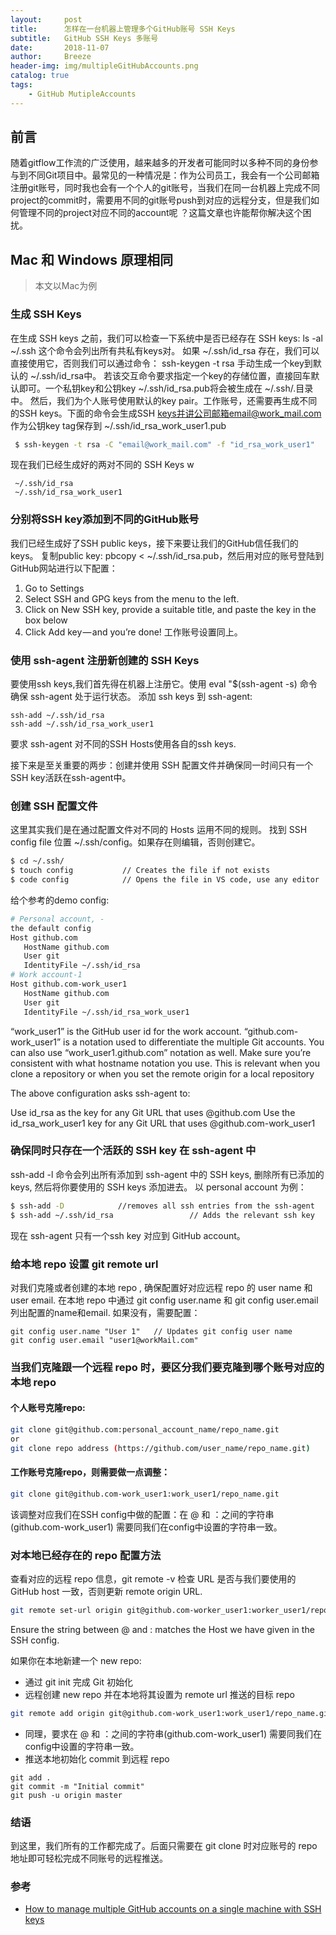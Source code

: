 ```yaml
---
layout:     post
title:      怎样在一台机器上管理多个GitHub账号 SSH Keys
subtitle:   GitHub SSH Keys 多账号
date:       2018-11-07
author:     Breeze
header-img: img/multipleGitHubAccounts.png
catalog: true
tags:
    - GitHub MutipleAccounts
---
```


## 前言

随着gitflow工作流的广泛使用，越来越多的开发者可能同时以多种不同的身份参与到不同Git项目中。最常见的一种情况是：作为公司员工，我会有一个公司邮箱注册git账号，同时我也会有一个个人的git账号，当我们在同一台机器上完成不同project的commit时，需要用不同的git账号push到对应的远程分支，但是我们如何管理不同的project对应不同的account呢 ？这篇文章也许能帮你解决这个困扰。


## Mac 和 Windows 原理相同

>本文以Mac为例

### 生成 SSH Keys

在生成 SSH keys 之前，我们可以检查一下系统中是否已经存在 SSH keys: ls -al ~/.ssh 这个命令会列出所有共私有keys对。
如果 ~/.ssh/id_rsa 存在，我们可以直接使用它，否则我们可以通过命令： ssh-keygen -t rsa 手动生成一个key到默认的 ~/.ssh/id_rsa中。
若该交互命令要求指定一个key的存储位置，直接回车默认即可。一个私钥key和公钥key ~/.ssh/id_rsa.pub将会被生成在 ~/.ssh/.目录中。
然后，我们为个人账号使用默认的key pair。工作账号，还需要再生成不同的SSH keys。下面的命令会生成SSH keys并讲公司邮箱email@work_mail.com 作为公钥key tag保存到 ~/.ssh/id_rsa_work_user1.pub
```sh
 $ ssh-keygen -t rsa -C "email@work_mail.com" -f "id_rsa_work_user1"
```
现在我们已经生成好的两对不同的 SSH Keys w
```
 ~/.ssh/id_rsa
 ~/.ssh/id_rsa_work_user1
```

### 分别将SSH key添加到不同的GitHub账号
我们已经生成好了SSH public keys，接下来要让我们的GitHub信任我们的keys。
复制public key: pbcopy < ~/.ssh/id_rsa.pub，然后用对应的账号登陆到GitHub网站进行以下配置：
1. Go to Settings
2. Select SSH and GPG keys from the menu to the left.
3. Click on New SSH key, provide a suitable title, and paste the key in the box below
4. Click Add key — and you’re done!
工作账号设置同上。


### 使用 ssh-agent 注册新创建的 SSH Keys
要使用ssh keys,我们首先得在机器上注册它。使用 eval "$(ssh-agent -s) 命令确保 ssh-agent 处于运行状态。
添加 ssh keys 到 ssh-agent: 
```
ssh-add ~/.ssh/id_rsa
ssh-add ~/.ssh/id_rsa_work_user1

```
要求 ssh-agent 对不同的SSH Hosts使用各自的ssh keys.

接下来是至关重要的两步：创建并使用 SSH 配置文件并确保同一时间只有一个SSH key活跃在ssh-agent中。

### 创建 SSH 配置文件
这里其实我们是在通过配置文件对不同的 Hosts 运用不同的规则。
找到 SSH config file 位置 ~/.ssh/config。如果存在则编辑，否则创建它。
```sh
$ cd ~/.ssh/
$ touch config           // Creates the file if not exists
$ code config            // Opens the file in VS code, use any editor

```
给个参考的demo config:
```sh
# Personal account, - 
the default config
Host github.com
   HostName github.com
   User git
   IdentityFile ~/.ssh/id_rsa
# Work account-1
Host github.com-work_user1    
   HostName github.com
   User git
   IdentityFile ~/.ssh/id_rsa_work_user1

```

“work_user1” is the GitHub user id for the work account.
“github.com-work_user1” is a notation used to differentiate the multiple Git accounts. You can also use “work_user1.github.com” notation as well. Make sure you’re consistent with what hostname notation you use. This is relevant when you clone a repository or when you set the remote origin for a local repository

The above configuration asks ssh-agent to:

Use id_rsa as the key for any Git URL that uses @github.com
Use the id_rsa_work_user1 key for any Git URL that uses @github.com-work_user1

### 确保同时只存在一个活跃的 SSH key 在 ssh-agent 中
ssh-add -l 命令会列出所有添加到 ssh-agent 中的 SSH keys, 删除所有已添加的keys, 然后将你要使用的 SSH keys 添加进去。
以 personal account 为例：
```sh
$ ssh-add -D            //removes all ssh entries from the ssh-agent
$ ssh-add ~/.ssh/id_rsa                 // Adds the relevant ssh key
```
现在 ssh-agent 只有一个ssh key 对应到 GitHub account。

### 给本地 repo 设置 git remote url
对我们克隆或者创建的本地 repo , 确保配置好对应远程 repo 的 user name 和 user email.
在本地 repo 中通过 git config user.name 和 git config  user.email 列出配置的name和email.
如果没有，需要配置：
```
git config user.name "User 1"   // Updates git config user name
git config user.email "user1@workMail.com"

```

### 当我们克隆跟一个远程 repo 时，要区分我们要克隆到哪个账号对应的本地 repo 
#### 个人账号克隆repo:
```sh
git clone git@github.com:personal_account_name/repo_name.git
or
git clone repo address (https://github.com/user_name/repo_name.git)

```

#### 工作账号克隆repo，则需要做一点调整：
```sh
git clone git@github.com-work_user1:work_user1/repo_name.git
```
该调整对应我们在SSH config中做的配置：在 @ 和 ：之间的字符串(github.com-work_user1) 需要同我们在config中设置的字符串一致。

### 对本地已经存在的 repo 配置方法
查看对应的远程 repo 信息，git remote -v
检查 URL 是否与我们要使用的 GitHub host 一致，否则更新 remote origin URL.
```sh
git remote set-url origin git@github.com-worker_user1:worker_user1/repo_name.git
```
Ensure the string between @ and : matches the Host we have given in the SSH config.

如果你在本地新建一个 new repo:
- 通过 git init 完成 Git 初始化
- 远程创建 new repo 并在本地将其设置为 remote url 推送的目标 repo
```sh
git remote add origin git@github.com-work_user1:work_user1/repo_name.git 
```
- 同理，要求在 @ 和 ：之间的字符串(github.com-work_user1) 需要同我们在config中设置的字符串一致。
- 推送本地初始化 commit 到远程 repo
```
git add .
git commit -m "Initial commit"
git push -u origin master

```

### 结语
到这里，我们所有的工作都完成了。后面只需要在 git clone 时对应账号的 repo 地址即可轻松完成不同账号的远程推送。

### 参考

- [How to manage multiple GitHub accounts on a single machine with SSH keys](https://medium.freecodecamp.org/manage-multiple-github-accounts-the-ssh-way-2dadc30ccaca)
